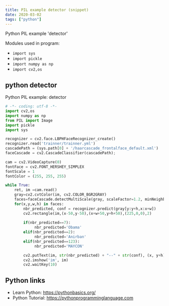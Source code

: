 ```yaml
---
title: PIL example detector (snippet)
date: 2020-03-02
tags: ["python"]
---
```

Python PIL example 'detector'


Modules used in program: 
* `import sys`
* `import pickle`
* `import numpy as np`
* `import cv2,os`

## python detector

Python PIL example: detector

```python
# -*- coding: utf-8 -*-
import cv2,os
import numpy as np
from PIL import Image 
import pickle
import sys

recognizer = cv2.face.LBPHFaceRecognizer_create()
recognizer.read('trainner/trainner.yml')
cascadePath = (sys.path[0] + '/haarcascade_frontalface_default.xml')
faceCascade = cv2.CascadeClassifier(cascadePath);

cam = cv2.VideoCapture(0)
fontFace = cv2.FONT_HERSHEY_SIMPLEX
fontScale = 1
fontColor = (255, 255, 255)

while True:
    ret, im =cam.read()
    gray=cv2.cvtColor(im, cv2.COLOR_BGR2GRAY)
    faces=faceCascade.detectMultiScale(gray, scaleFactor=1.2, minNeighbors=5, minSize=(100, 100), flags=cv2.CASCADE_SCALE_IMAGE)
    for(x,y,w,h) in faces:
        nbr_predicted, conf = recognizer.predict(gray[y:y+h,x:x+w])
        cv2.rectangle(im,(x-50,y-50),(x+w+50,y+h+50),(225,0,0),2)
        
        if(nbr_predicted==7):
             nbr_predicted='Obama'
        elif(nbr_predicted==2):
             nbr_predicted='Anirban'
        elif(nbr_predicted==123):
             nbr_predicted='MAYCON'

        cv2.putText(im, str(nbr_predicted) + "--" + str(conf), (x, y+h), fontFace, fontScale, fontColor) #Draw the text
        cv2.imshow('im', im)
        cv2.waitKey(10)

```

## Python links

- Learn Python: https://pythonbasics.org/
- Python Tutorial: https://pythonprogramminglanguage.com

